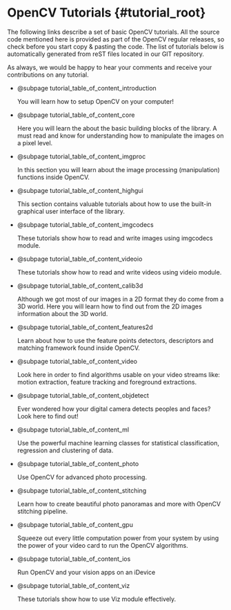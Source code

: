 OpenCV Tutorials {#tutorial_root}
================

The following links describe a set of basic OpenCV tutorials. All the source code mentioned here is
provided as part of the OpenCV regular releases, so check before you start copy & pasting the code.
The list of tutorials below is automatically generated from reST files located in our GIT
repository.

As always, we would be happy to hear your comments and receive your contributions on any tutorial.

-   @subpage tutorial_table_of_content_introduction

    You will learn how to setup OpenCV on your computer!

-   @subpage tutorial_table_of_content_core

    Here you will learn
    the about the basic building blocks of the library. A must read and know for understanding how
    to manipulate the images on a pixel level.

-   @subpage tutorial_table_of_content_imgproc

    In this section
    you will learn about the image processing (manipulation) functions inside OpenCV.

-   @subpage tutorial_table_of_content_highgui

    This section contains valuable tutorials about how to use the
    built-in graphical user interface of the library.

-   @subpage tutorial_table_of_content_imgcodecs

    These tutorials show how to read and write images using imgcodecs module.

-   @subpage tutorial_table_of_content_videoio

    These tutorials show how to read and write videos using videio module.

-   @subpage tutorial_table_of_content_calib3d

    Although we got
    most of our images in a 2D format they do come from a 3D world. Here you will learn how to find
    out from the 2D images information about the 3D world.

-   @subpage tutorial_table_of_content_features2d

    Learn about how
    to use the feature points detectors, descriptors and matching framework found inside OpenCV.

-   @subpage tutorial_table_of_content_video

    Look here in order
    to find algorithms usable on your video streams like: motion extraction, feature tracking and
    foreground extractions.

-   @subpage tutorial_table_of_content_objdetect

    Ever wondered
    how your digital camera detects peoples and faces? Look here to find out!

-   @subpage tutorial_table_of_content_ml

    Use the powerful
    machine learning classes for statistical classification, regression and clustering of data.

-   @subpage tutorial_table_of_content_photo

    Use OpenCV for
    advanced photo processing.

-   @subpage tutorial_table_of_content_stitching

    Learn how to create beautiful photo panoramas and more with OpenCV stitching pipeline.

-   @subpage tutorial_table_of_content_gpu

    Squeeze out every
    little computation power from your system by using the power of your video card to run the
    OpenCV algorithms.

-   @subpage tutorial_table_of_content_ios

    Run OpenCV and your vision apps on an iDevice

-   @subpage tutorial_table_of_content_viz

    These tutorials show how to use Viz module effectively.
